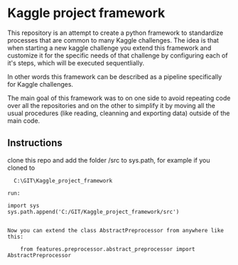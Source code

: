 # Kaggle project framework

This repository is an attempt to create a python framework to standardize processes that are common to many Kaggle challenges.
The idea is that when starting a new kaggle challenge you extend this framework and customize it for the specific needs of that challenge by configuring each of it's steps, which will be executed sequentlially.

In other words this framework can be described as a pipeline specifically for Kaggle challenges.

The main goal of this framework was to on one side to avoid repeating code over all the repositories and on the other to simplify it by moving all the usual procedures (like reading, cleanning and exporting data) outside of the main code.

## Instructions
clone this repo and add the folder /src to sys.path, for example if you cloned to

	  C:\GIT\Kaggle_project_framework
	  
	run:
	
	import sys
	sys.path.append('C:/GIT/Kaggle_project_framework/src')

		
	Now you can extend the class AbstractPreprocessor from anywhere like this:
	
		from features.preprocessor.abstract_preprocessor import AbstractPreprocessor 
